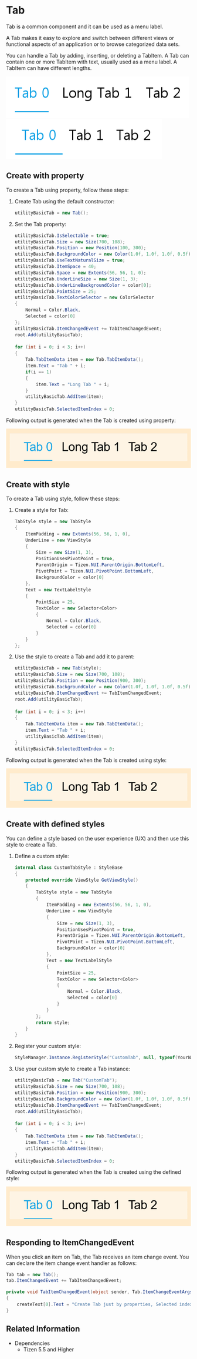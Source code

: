 # Tab

Tab is a common component and it can be used as a menu label.

A Tab makes it easy to explore and switch between different views or functional aspects of an application or to browse categorized data sets.

You can handle a Tab by adding, inserting, or deleting a TabItem. A Tab can contain one or more TabItem with text, usually used as a menu label. A TabItem can have different lengths.

![Tab](./media/tab.png) ![Tab](./media/tab2.png)

## Create with property

To create a Tab using property, follow these steps:

1. Create Tab using the default constructor:

    ```cs
    utilityBasicTab = new Tab();
    ```

2. Set the Tab property:

    ```cs
    utilityBasicTab.IsSelectable = true;
    utilityBasicTab.Size = new Size(700, 108);
    utilityBasicTab.Position = new Position(100, 300);
    utilityBasicTab.BackgroundColor = new Color(1.0f, 1.0f, 1.0f, 0.5f);
    utilityBasicTab.UseTextNaturalSize = true;
    utilityBasicTab.ItemSpace = 40;
    utilityBasicTab.Space = new Extents(56, 56, 1, 0);
    utilityBasicTab.UnderLineSize = new Size(1, 3);
    utilityBasicTab.UnderLineBackgroundColor = color[0];
    utilityBasicTab.PointSize = 25;
    utilityBasicTab.TextColorSelector = new ColorSelector
    {
        Normal = Color.Black,
        Selected = color[0]
    };
    utilityBasicTab.ItemChangedEvent += TabItemChangedEvent;
    root.Add(utilityBasicTab);

    for (int i = 0; i < 3; i++)
    {
        Tab.TabItemData item = new Tab.TabItemData();
        item.Text = "Tab " + i;
        if(i == 1)
        {
            item.Text = "Long Tab " + i;
        }
        utilityBasicTab.AddItem(item);
    }
    utilityBasicTab.SelectedItemIndex = 0;
    ```

Following output is generated when the Tab is created using property:

![Tab](./media/tab.gif)

## Create with style

To create a Tab using style, follow these steps:

1. Create a style for Tab:

    ```cs
    TabStyle style = new TabStyle
    {
        ItemPadding = new Extents(56, 56, 1, 0),
        UnderLine = new ViewStyle
        {
            Size = new Size(1, 3),
            PositionUsesPivotPoint = true,
            ParentOrigin = Tizen.NUI.ParentOrigin.BottomLeft,
            PivotPoint = Tizen.NUI.PivotPoint.BottomLeft,
            BackgroundColor = color[0]
        },
        Text = new TextLabelStyle
        {
            PointSize = 25,
            TextColor = new Selector<Color>
            {
                Normal = Color.Black,
                Selected = color[0]
            }
        }
    };
    ```

2. Use the style to create a Tab and add it to parent:

    ```cs
    utilityBasicTab = new Tab(style);
    utilityBasicTab.Size = new Size(700, 108);
    utilityBasicTab.Position = new Position(900, 300);
    utilityBasicTab.BackgroundColor = new Color(1.0f, 1.0f, 1.0f, 0.5f);
    utilityBasicTab.ItemChangedEvent += TabItemChangedEvent;
    root.Add(utilityBasicTab);

    for (int i = 0; i < 3; i++)
    {
        Tab.TabItemData item = new Tab.TabItemData();
        item.Text = "Tab " + i;
        utilityBasicTab.AddItem(item);
    }
    utilityBasicTab.SelectedItemIndex = 0;
    ```

Following output is generated when the Tab is created using style:

![Tab](./media/tab.gif)

## Create with defined styles

You can define a style based on the user experience (UX) and then use this style to create a Tab.

1. Define a custom style:

    ```cs
    internal class CustomTabStyle : StyleBase
    {
        protected override ViewStyle GetViewStyle()
        {
            TabStyle style = new TabStyle
            {
                ItemPadding = new Extents(56, 56, 1, 0),
                UnderLine = new ViewStyle
                {
                    Size = new Size(1, 3),
                    PositionUsesPivotPoint = true,
                    ParentOrigin = Tizen.NUI.ParentOrigin.BottomLeft,
                    PivotPoint = Tizen.NUI.PivotPoint.BottomLeft,
                    BackgroundColor = color[0]
                },
                Text = new TextLabelStyle
                {
                    PointSize = 25,
                    TextColor = new Selector<Color>
                    {
                        Normal = Color.Black,
                        Selected = color[0]
                    }
                }
            };
            return style;
        }
    }
    ```

2. Register your custom style:

    ```cs
    StyleManager.Instance.RegisterStyle("CustomTab", null, typeof(YourNameSpace.CustomTabStyle));
    ```

3. Use your custom style to create a Tab instance:

    ```cs
    utilityBasicTab = new Tab("CustomTab");
    utilityBasicTab.Size = new Size(700, 108);
    utilityBasicTab.Position = new Position(900, 300);
    utilityBasicTab.BackgroundColor = new Color(1.0f, 1.0f, 1.0f, 0.5f);
    utilityBasicTab.ItemChangedEvent += TabItemChangedEvent;
    root.Add(utilityBasicTab);

    for (int i = 0; i < 3; i++)
    {
        Tab.TabItemData item = new Tab.TabItemData();
        item.Text = "Tab " + i;
        utilityBasicTab.AddItem(item);
    }
    utilityBasicTab.SelectedItemIndex = 0;
    ```

Following output is generated when the Tab is created using the defined style:

![Tab](./media/tab.gif)

## Responding to ItemChangedEvent

When you click an item on Tab, the Tab receives an item change event.
You can declare the item change event handler as follows:

```cs
Tab tab = new Tab();
tab.ItemChangedEvent += TabItemChangedEvent;
```

```cs
private void TabItemChangedEvent(object sender, Tab.ItemChangeEventArgs e)
{
    createText[0].Text = "Create Tab just by properties, Selected index from " + e.PreviousIndex + " to " + e.CurrentIndex;
}
```

## Related Information

- Dependencies
  -   Tizen 5.5 and Higher